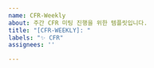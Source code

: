 ```yaml
---
name: CFR-Weekly
about: 주간 CFR 미팅 진행을 위한 템플릿입니다.
title: "[CFR-WEEKLY]: "
labels: "✨ CFR"
assignees: ''

---
```



